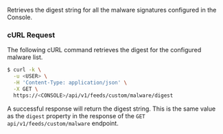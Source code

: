 Retrieves the digest string for all the malware signatures configured in the Console.

### cURL Request

The following cURL command retrieves the digest for the configured malware list.

```bash
$ curl -k \
  -u <USER> \
  -H 'Content-Type: application/json' \
  -X GET \
  https://<CONSOLE>/api/v1/feeds/custom/malware/digest
```

A successful response will return the digest string. This is the same value as the `digest` property in the response of the `GET api/v1/feeds/custom/malware` endpoint.

